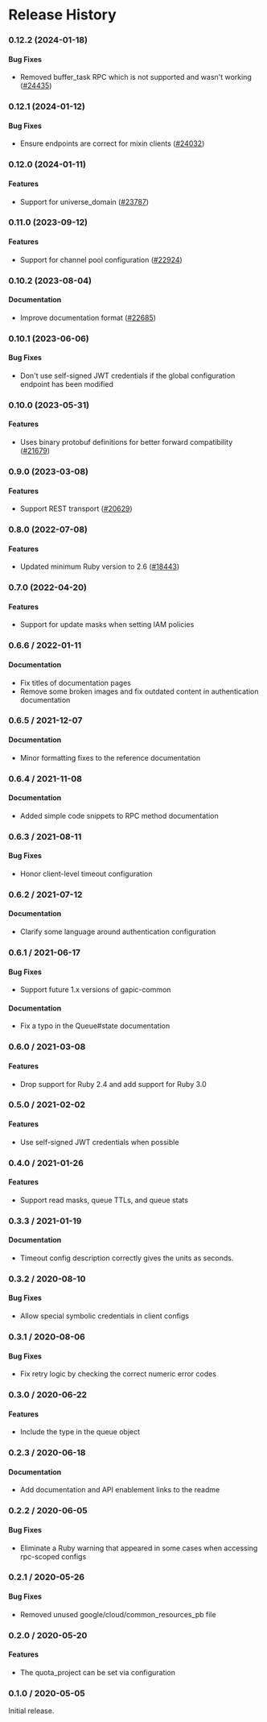 # Release History

### 0.12.2 (2024-01-18)

#### Bug Fixes

* Removed buffer_task RPC which is not supported and wasn't working ([#24435](https://github.com/googleapis/google-cloud-ruby/issues/24435)) 

### 0.12.1 (2024-01-12)

#### Bug Fixes

* Ensure endpoints are correct for mixin clients ([#24032](https://github.com/googleapis/google-cloud-ruby/issues/24032)) 

### 0.12.0 (2024-01-11)

#### Features

* Support for universe_domain ([#23787](https://github.com/googleapis/google-cloud-ruby/issues/23787)) 

### 0.11.0 (2023-09-12)

#### Features

* Support for channel pool configuration ([#22924](https://github.com/googleapis/google-cloud-ruby/issues/22924)) 

### 0.10.2 (2023-08-04)

#### Documentation

* Improve documentation format ([#22685](https://github.com/googleapis/google-cloud-ruby/issues/22685)) 

### 0.10.1 (2023-06-06)

#### Bug Fixes

* Don't use self-signed JWT credentials if the global configuration endpoint has been modified 

### 0.10.0 (2023-05-31)

#### Features

* Uses binary protobuf definitions for better forward compatibility ([#21679](https://github.com/googleapis/google-cloud-ruby/issues/21679)) 

### 0.9.0 (2023-03-08)

#### Features

* Support REST transport ([#20629](https://github.com/googleapis/google-cloud-ruby/issues/20629)) 

### 0.8.0 (2022-07-08)

#### Features

* Updated minimum Ruby version to 2.6 ([#18443](https://github.com/googleapis/google-cloud-ruby/issues/18443)) 

### 0.7.0 (2022-04-20)

#### Features

* Support for update masks when setting IAM policies

### 0.6.6 / 2022-01-11

#### Documentation

* Fix titles of documentation pages
* Remove some broken images and fix outdated content in authentication documentation

### 0.6.5 / 2021-12-07

#### Documentation

* Minor formatting fixes to the reference documentation

### 0.6.4 / 2021-11-08

#### Documentation

* Added simple code snippets to RPC method documentation

### 0.6.3 / 2021-08-11

#### Bug Fixes

* Honor client-level timeout configuration

### 0.6.2 / 2021-07-12

#### Documentation

* Clarify some language around authentication configuration

### 0.6.1 / 2021-06-17

#### Bug Fixes

* Support future 1.x versions of gapic-common

#### Documentation

* Fix a typo in the Queue#state documentation

### 0.6.0 / 2021-03-08

#### Features

* Drop support for Ruby 2.4 and add support for Ruby 3.0

### 0.5.0 / 2021-02-02

#### Features

* Use self-signed JWT credentials when possible

### 0.4.0 / 2021-01-26

#### Features

* Support read masks, queue TTLs, and queue stats

### 0.3.3 / 2021-01-19

#### Documentation

* Timeout config description correctly gives the units as seconds.

### 0.3.2 / 2020-08-10

#### Bug Fixes

* Allow special symbolic credentials in client configs

### 0.3.1 / 2020-08-06

#### Bug Fixes

* Fix retry logic by checking the correct numeric error codes

### 0.3.0 / 2020-06-22

#### Features

* Include the type in the queue object

### 0.2.3 / 2020-06-18

#### Documentation

* Add documentation and API enablement links to the readme

### 0.2.2 / 2020-06-05

#### Bug Fixes

* Eliminate a Ruby warning that appeared in some cases when accessing rpc-scoped configs

### 0.2.1 / 2020-05-26

#### Bug Fixes

* Removed unused google/cloud/common_resources_pb file

### 0.2.0 / 2020-05-20

#### Features

* The quota_project can be set via configuration

### 0.1.0 / 2020-05-05

Initial release.
